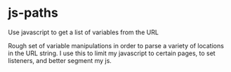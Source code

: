 js-paths
========

Use javascript to get a list of variables from the URL

Rough set of variable manipulations in order to parse a variety of locations in the URL string. I use this to limit my javascript to certain pages, to set listeners, and better segment my js.
